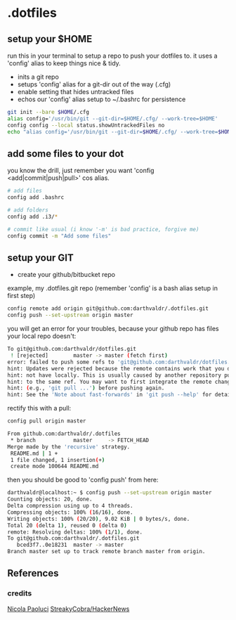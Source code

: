 # .dotfiles

## setup your $HOME

run this in your terminal to setup a repo to push your dotfiles to. it uses a 'config' alias to keep things nice & tidy.

* inits a git repo
* setups 'config' alias for a git-dir out of the way (.cfg)
* enable setting that hides untracked files
* echos our 'config' alias setup to ~/.bashrc for persistence

```bash
git init --bare $HOME/.cfg
alias config='/usr/bin/git --git-dir=$HOME/.cfg/ --work-tree=$HOME'
config config --local status.showUntrackedFiles no
echo "alias config='/usr/bin/git --git-dir=$HOME/.cfg/ --work-tree=$HOME'" >> $HOME/.bashrc
```

## add some files to your dot
you know the drill, just remember you want 'config <add|commit|push|pull>' cos alias.

```bash
# add files
config add .bashrc

# add folders
config add .i3/*

# commit like usual (i know '-m' is bad practice, forgive me)
config commit -m "Add some files"
```

## setup your GIT

* create your github/bitbucket repo

example, my .dotfiles.git repo (remember 'config' is a bash alias setup in first step)

```bash
config remote add origin git@github.com:darthvaldr/.dotfiles.git
config push --set-upstream origin master
```

you will get an error for your troubles, because your github repo has files your local repo doesn't:

```bash
To git@github.com:darthvaldr/dotfiles.git
 ! [rejected]        master -> master (fetch first)
error: failed to push some refs to 'git@github.com:darthvaldr/dotfiles.git'
hint: Updates were rejected because the remote contains work that you do
hint: not have locally. This is usually caused by another repository pushing
hint: to the same ref. You may want to first integrate the remote changes
hint: (e.g., 'git pull ...') before pushing again.
hint: See the 'Note about fast-forwards' in 'git push --help' for details.
```

rectify this with a pull:

```bash
config pull origin master

From github.com:darthvaldr/.dotfiles
 * branch            master     -> FETCH_HEAD
Merge made by the 'recursive' strategy.
 README.md | 1 +
 1 file changed, 1 insertion(+)
 create mode 100644 README.md
```

then you should be good to 'config push' from here:

```bash
darthvaldr@localhost:~ $ config push --set-upstream origin master
Counting objects: 20, done.
Delta compression using up to 4 threads.
Compressing objects: 100% (16/16), done.
Writing objects: 100% (20/20), 9.02 KiB | 0 bytes/s, done.
Total 20 (delta 1), reused 0 (delta 0)
remote: Resolving deltas: 100% (1/1), done.
To git@github.com:darthvaldr/.dotfiles.git
   bced3f7..0e18231  master -> master
Branch master set up to track remote branch master from origin.
```

## References

### credits
[Nicola Paoluci](https://developer.atlassian.com/blog/2016/02/best-way-to-store-dotfiles-git-bare-repo/)
[StreakyCobra/HackerNews](https://news.ycombinator.com/item?id=11071754)
